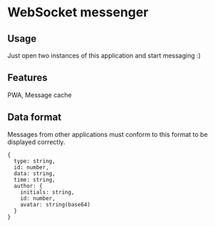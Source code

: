 # WebSocket messenger

## Usage

Just open two instances of this application and start messaging :) 

## Features

PWA, Message cache

## Data format

Messages from other applications must conform to this format to be displayed correctly. 

```
{
  type: string,
  id: number,
  data: string,
  time: string,
  author: {
    initials: string,
    id: number,
    avatar: string(base64)
  }
}
```
